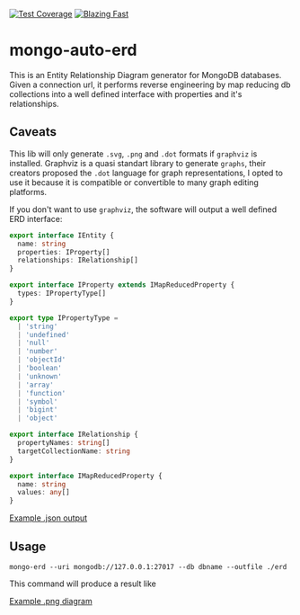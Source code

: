 [![Test Coverage](https://api.codeclimate.com/v1/badges/16064394f798d92ffc0f/test_coverage)](https://codeclimate.com/github/leonardodalcin/mongo-auto-erd/test_coverage)
<a href="https://twitter.com/acdlite/status/974390255393505280">
<img alt="Blazing Fast" src="https://img.shields.io/badge/speed-blazing%20%F0%9F%94%A5-brightgreen.svg?style=flat-square"></a>

# mongo-auto-erd

This is an Entity Relationship Diagram generator for MongoDB databases. Given a connection url, it performs reverse engineering by map reducing db collections into a well defined interface with properties and it's relationships.

## Caveats

This lib will only generate `.svg`, `.png` and `.dot` formats if `graphviz` is installed. Graphviz is a quasi
standart library to generate `graphs`, their creators proposed the `.dot` language for graph representations, I
opted to use
it because it is
compatible or
convertible to many graph editing platforms.

If you don't want to use `graphviz`, the software will output a well defined ERD interface:

```typescript
export interface IEntity {
  name: string
  properties: IProperty[]
  relationships: IRelationship[]
}

export interface IProperty extends IMapReducedProperty {
  types: IPropertyType[]
}

export type IPropertyType =
  | 'string'
  | 'undefined'
  | 'null'
  | 'number'
  | 'objectId'
  | 'boolean'
  | 'unknown'
  | 'array'
  | 'function'
  | 'symbol'
  | 'bigint'
  | 'object'

export interface IRelationship {
  propertyNames: string[]
  targetCollectionName: string
}

export interface IMapReducedProperty {
  name: string
  values: any[]
}
```
[Example .json output](erd.json)

## Usage

`mongo-erd --uri mongodb://127.0.0.1:27017 --db dbname --outfile ./erd`

This command will produce a result like


[Example .png diagram](erd.png)
